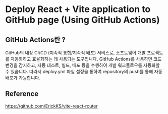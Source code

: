 # Deploy React + Vite application to GitHub page (Using GitHub Actions) 

## GitHub Actions란 ?
GitHub의 내장 CI/CD (지속적 통합/지속적 배포) 서비스로, 소프트웨어 개발 프로젝트를 자동화하고 효율화하는 데 사용되는 도구입니다. 
GitHub Actions를 사용하면 코드 변경을 감지하고, 자동 테스트, 빌드, 배포 등을 수행하여 개발 워크플로우를 자동화할 수 있습니다. 
따라서 deploy.yml 파일 설정을 통하여 repository의 push를 통해 자동 배포가 가능합니다.

## Reference
https://github.com/ErickKS/vite-react-router


